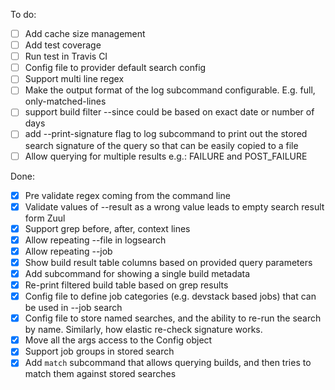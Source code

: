 To do:
- [ ] Add cache size management 
- [ ] Add test coverage
- [ ] Run test in Travis CI
- [ ] Config file to provider default search config
- [ ] Support multi line regex
- [ ] Make the output format of the log subcommand configurable. E.g. full,
  only-matched-lines
- [ ] support build filter --since
      could be based on exact date or number of days
- [ ] add --print-signature flag to log subcommand to print out the stored
      search signature of the query so that can be easily copied to a file
- [ ] Allow querying for multiple results e.g.: FAILURE and POST_FAILURE

Done:
- [x] Pre validate regex coming from the command line
- [x] Validate values of --result as a wrong value leads to empty search
  result form Zuul
- [x] Support grep before, after, context lines
- [x] Allow repeating --file in logsearch
- [x] Allow repeating --job
- [x] Show build result table columns based on provided query parameters
- [x] Add subcommand for showing a single build metadata
- [x] Re-print filtered build table based on grep results
- [x] Config file to define job categories (e.g. devstack based jobs) that can
  be used in --job search
- [x] Config file to store named searches, and the ability to re-run the search
  by name. Similarly, how elastic re-check signature works.
- [x] Move all the args access to the Config object
- [x] Support job groups in stored search
- [x] Add ``match`` subcommand that allows querying builds, and then tries to
  match them against stored searches
